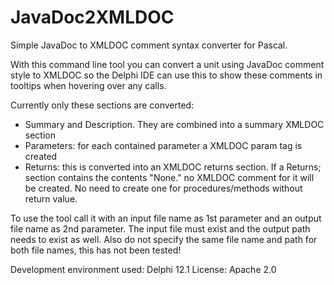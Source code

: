# JavaDoc2XMLDOC
Simple JavaDoc to XMLDOC comment syntax converter for Pascal.

With this command line tool you can convert a unit using JavaDoc comment style 
to XMLDOC so the Delphi IDE can use this to show these comments in tooltips when 
hovering over any calls.

Currently only these sections are converted:

* Summary and Description. They are combined into a summary XMLDOC section
* Parameters: for each contained parameter a XMLDOC param tag is created
* Returns: this is converted into an XMLDOC returns section. If a Returns; section
  contains the contents "None." no XMLDOC comment for it will be created. No need 
  to create one for procedures/methods without return value.

To use the tool call it with an input file name as 1st parameter and an
output file name as 2nd parameter. The input file must exist and the output 
path needs to exist as well. Also do not specify the same file name and path 
for both file names, this has not been tested!

Development environment used: Delphi 12.1
License: Apache 2.0

